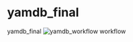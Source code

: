 # yamdb_final
yamdb_final
![yamdb_workflow workflow](https://github.com/buzzlay/yamdb_final/actions/workflows/yamdb_workflow/badge.svg)
